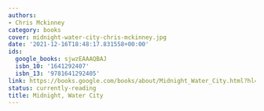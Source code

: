 ```yaml
---
authors:
- Chris Mckinney
category: books
cover: midnight-water-city-chris-mckinney.jpg
date: '2021-12-16T18:48:17.831558+00:00'
ids:
  google_books: sjwzEAAAQBAJ
  isbn_10: '1641292407'
  isbn_13: '9781641292405'
link: https://books.google.com/books/about/Midnight_Water_City.html?hl=&id=sjwzEAAAQBAJ
status: currently-reading
title: Midnight, Water City
---
```

